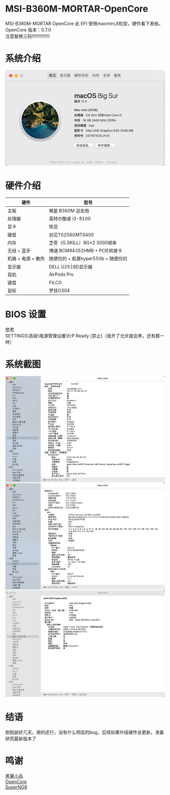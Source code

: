 # MSI-B360M-MORTAR-OpenCore
MSI-B360M-MORTAR OpenCore
此 EFI 使用macmini,8机型，硬件看下表格，OpenCore 版本：0.7.0  
注意替换三码!!!!!!!!!!!!!!
# 系统介绍
![RUNOOB 系统](https://github.com/monsteree/MSI-B360M-MORTAR-OpenCore/blob/main/images/%E6%88%AA%E5%B1%8F2021-07-03%20%E4%B8%8B%E5%8D%8811.51.39.png)
# 硬件介绍
|  硬件   | 型号  |
|  ----  | ----  |
| 主板  | 微星 B360M 迫击炮 |
| 处理器  | 英特尔酷睿 i3-8100 |
| 显卡  | 核显 |
| 硬盘  | 创见TS256GMTS400 |
| 内存  | 芝奇（G.SKILL）8G×2 3000频率 |
| 无线 + 蓝牙  | 博通 BCM94352HMB + PCIE转接卡|
| 机箱 + 电源 + 散热	  | 随便捡的 + 航嘉hyper550b + 随便捡的 |
| 显示器		  | DELL U2518D显示器 |
| 耳机	  | AirPods Pro|
| 键盘	  | FILCO |
| 鼠标	  | 罗技G304 |

# BIOS 设置
[参考](https://github.com/GeQ1an/MSI-B360M-MORTAR-HACKINTOSH-OPENCORE-EFI#bios-%E8%AE%BE%E7%BD%AE)  
SETTINGS\高级\电源管理设置\ErP Ready [禁止]（我开了允许就会黑，还有都一样）
# 系统截图
![RUNOOB 系统](https://github.com/monsteree/MSI-B360M-MORTAR-OpenCore/blob/main/images/%E6%88%AA%E5%B1%8F2021-07-04%20%E4%B8%8A%E5%8D%8812.24.14.png)
![RUNOOB 系统](https://github.com/monsteree/MSI-B360M-MORTAR-OpenCore/blob/main/images/%E6%88%AA%E5%B1%8F2021-07-04%20%E4%B8%8A%E5%8D%8812.24.33.png)
![RUNOOB 系统](https://github.com/monsteree/MSI-B360M-MORTAR-OpenCore/blob/main/images/%E6%88%AA%E5%B1%8F2021-07-04%20%E4%B8%8A%E5%8D%8812.25.41.png)
# 结语
刚刚装好几天，用的还行，没有什么明显的bug，后续如果升级硬件会更新。准备研究最新版本了
# 鸣谢
[黑果小兵](https://blog.daliansky.net/)  
[OpenCore](https://dortania.github.io/OpenCore-Install-Guide/)  
[SuperNG6](https://github.com/SuperNG6/MSI-B360-Big-Sur-EFI/blob/master/README.md)
